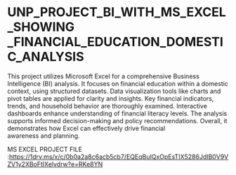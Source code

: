 # UNP_PROJECT_BI_WITH_MS_EXCEL_SHOWING _FINANCIAL_EDUCATION_DOMESTIC_ANALYSIS

This project utilizes Microsoft Excel for a comprehensive Business Intelligence (BI) analysis. It focuses on financial education within a domestic context, using structured datasets. Data visualization tools like charts and pivot tables are applied for clarity and insights. Key financial indicators, trends, and household behavior are thoroughly examined. Interactive dashboards enhance understanding of financial literacy levels. The analysis supports informed decision-making and policy recommendations. Overall, it demonstrates how Excel can effectively drive financial awareness and planning.

MS EXCEL PROJECT FILE :https://1drv.ms/x/c/0b0a2a8c6acb5cb7/EQEqBuIQxOpEsTIX5286JdIB0V9VZV1y2XBoFtlXelvdrw?e=RKe8YN
